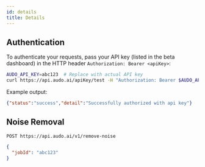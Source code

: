 ```yaml
---
id: details
title: Details
---
```


## Authentication

To authenticate your requests, pass your API key (listed in the beta dashboard) in the HTTP header `Authorization: Bearer <apiKey>`:

```bash
AUDO_API_KEY=abc123  # Replace with actual API key
curl https://api.audo.ai/apiKey/test -H "Authorization: Bearer $AUDO_API_KEY"
```

Example output:

```json
{"status":"success","detail":"Successfully authorized with api key"}
```

## Noise Removal

```
POST https://api.audo.ai/v1/remove-noise
```

```json
{
  "jobId": "abc123"
}
```